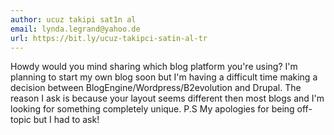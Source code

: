 ```yaml
---
author: ucuz takipi sat1n al
email: lynda.legrand@yahoo.de
url: https://bit.ly/ucuz-takipci-satin-al-tr
---
```


Howdy would you mind sharing which blog platform you're using?
I'm planning to start my own blog soon but I'm having 
a difficult time making a decision between BlogEngine/Wordpress/B2evolution and Drupal.
The reason I ask is because your layout seems different then most 
blogs and I'm looking for something completely unique.
P.S My apologies for being off-topic but I had to ask!